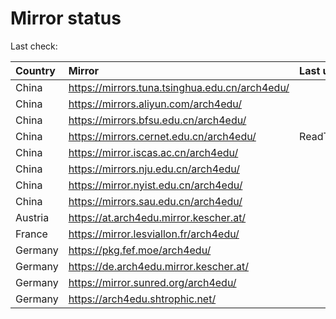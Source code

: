 <script src="./time.js"></script>
# Mirror status
Last check: <script type="text/javascript">localize(1749184353.93152);</script>

|Country|Mirror|Last update|
|:------|:-----|:----------|
|China|https://mirrors.tuna.tsinghua.edu.cn/arch4edu/|<script type="text/javascript">localize(1749151135);</script>|
|China|https://mirrors.aliyun.com/arch4edu/|<script type="text/javascript">localize(1749151135);</script>|
|China|https://mirrors.bfsu.edu.cn/arch4edu/|<script type="text/javascript">localize(1749151135);</script>|
|China|https://mirrors.cernet.edu.cn/arch4edu/|ReadTimeout|
|China|https://mirror.iscas.ac.cn/arch4edu/|<script type="text/javascript">localize(1749151135);</script>|
|China|https://mirrors.nju.edu.cn/arch4edu/|<script type="text/javascript">localize(1749106437);</script>|
|China|https://mirror.nyist.edu.cn/arch4edu/|<script type="text/javascript">localize(1749106437);</script>|
|China|https://mirrors.sau.edu.cn/arch4edu/|<script type="text/javascript">localize(1731653531);</script>|
|Austria|https://at.arch4edu.mirror.kescher.at/|<script type="text/javascript">localize(1749151135);</script>|
|France|https://mirror.lesviallon.fr/arch4edu/|<script type="text/javascript">localize(1749020703);</script>|
|Germany|https://pkg.fef.moe/arch4edu/|<script type="text/javascript">localize(1749151135);</script>|
|Germany|https://de.arch4edu.mirror.kescher.at/|<script type="text/javascript">localize(1749151135);</script>|
|Germany|https://mirror.sunred.org/arch4edu/|<script type="text/javascript">localize(1749151135);</script>|
|Germany|https://arch4edu.shtrophic.net/|<script type="text/javascript">localize(1749106437);</script>|

<script src="./tablefilter/tablefilter.js"></script>
<script src="./table.js"></script>